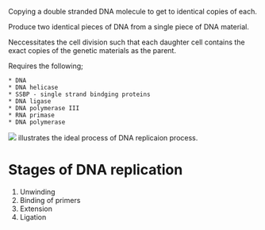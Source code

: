 Copying a double stranded DNA molecule
to get to identical copies of each.  

Produce two identical pieces of DNA from a single piece of DNA material.    

Neccessitates the cell division such that each daughter cell contains the exact copies of the genetic materials as the parent.   

Requires the following;    

    * DNA 
    * DNA helicase
    * SSBP - single strand bindging proteins
    * DNA ligase
    * DNA polymerase III
    * RNA primase
    * DNA polymerase
    
![](https://cf.ppt-online.org/files1/slide/q/QCRHMlhvOSg1knb6Ypr0UoKzDANW82fPTFdZts9G7w/slide-12.jpg) 
illustrates the ideal process of DNA replicaion process.   


# Stages of DNA replication    

 1. Unwinding
 2. Binding of primers
 3. Extension
 4. Ligation    
 
